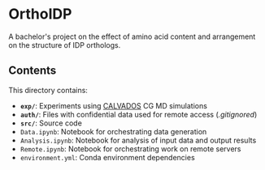 # OrthoIDP
A bachelor's project on the effect of amino acid content and arrangement on the structure of IDP orthologs.

## Contents
This directory contains:
- **`exp/`**: Experiments using [CALVADOS](https://doi.org/10.1073/pnas.2111696118) CG MD simulations
- **`auth/`**: Files with confidential data used for remote access (*.gitignored*)
- **`src/`**: Source code
- `Data.ipynb`: Notebook for orchestrating data generation
- `Analysis.ipynb`: Notebook for analysis of input data and output results
- `Remote.ipynb`: Notebook for orchestrating work on remote servers
- `environment.yml`: Conda environment dependencies

